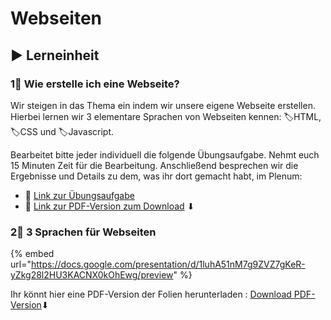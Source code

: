 # Webseiten

## ▶ Lerneinheit

### 1⃣ Wie erstelle ich eine Webseite?

Wir steigen in das Thema ein indem wir unsere eigene Webseite erstellen. Hierbei lernen wir 3 elementare Sprachen von Webseiten kennen: 🏷HTML, 🏷CSS und 🏷Javascript.

Bearbeitet bitte jeder individuell die folgende Übungsaufgabe. Nehmt euch 15 Minuten Zeit für die Bearbeitung. Anschließend besprechen wir die Ergebnisse und Details zu dem, was ihr dort gemacht habt, im Plenum:

* 🔗 [Link zur Übungsaufgabe](https://docs.google.com/document/d/1FHyyPX7tZjO7bgnSXy5OmmUhmcIojsuq43waAYr7kqo/preview)
* 🔗 [Link zur PDF-Version zum Download](https://docs.google.com/document/d/1FHyyPX7tZjO7bgnSXy5OmmUhmcIojsuq43waAYr7kqo/export/pdf) ⬇ 

### 2⃣ 3 Sprachen für Webseiten

{% embed url="https://docs.google.com/presentation/d/1luhA51nM7g9ZVZ7gKeR-yZkg28l2HU3KACNX0kOhEwg/preview" %}

Ihr könnt hier eine PDF-Version der Folien herunterladen : [Download PDF-Version](https://docs.google.com/presentation/d/1luhA51nM7g9ZVZ7gKeR-yZkg28l2HU3KACNX0kOhEwg/export/pdf)⬇ 

